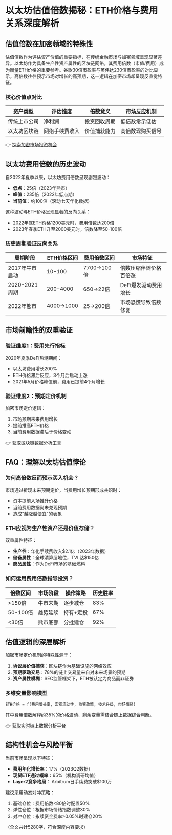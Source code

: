 # 以太坊估值倍数揭秘：ETH价格与费用关系深度解析

## 估值倍数在加密领域的特殊性

估值倍数作为评估资产价值的重要指标，在传统金融市场与加密领域呈现显著差异。以太坊作为具备生产性资产属性的区块链网络，其费用倍数（市值/费用）成为衡量ETH价格的重要参考。谷歌30倍市盈率与英伟达230倍市盈率的对比显示，高倍数往往预示市场对增长的高预期，这一逻辑在加密市场却呈现反直觉特征。

### 核心价值点对比
| 资产类型       | 评估维度       | 倍数意义           | 市场反应机制     |
|----------------|----------------|--------------------|------------------|
| 传统上市公司   | 净利润         | 投资回收周期       | 低倍数常示低估   |
| 以太坊区块链   | 网络手续费收入 | 价值捕获能力       | 高倍数现购买信号 |

👉 [探索加密市场投资机会](https://bit.ly/okx_welcome)

## 以太坊费用倍数的历史波动

自2022年夏季以来，以太坊费用倍数呈现剧烈波动：
- **低点**：25倍（2023年熊市）
- **峰值**：235倍（2022年低点期）
- **当前值**：约100倍（滚动七天年化数据）

这种波动与ETH价格呈现显著的反向关系：
- 2022年底ETH价格1200美元时，费用倍数达200倍
- 2023年春季ETH升至2000美元时，倍数降至50-100倍

### 历史周期验证反向关系
| 周期阶段       | ETH价格区间 | 费用倍数区间 | 市场特征               |
|----------------|-------------|--------------|------------------------|
| 2017年牛市启动 | $10-$100    | 7700→100倍   | 倍数压缩伴随价格百倍涨 |
| 2020-2021周期  | $200-$4000  | 650→22倍     | DeFi爆发驱动费用增长   |
| 2022年熊市     | $4000→$1000 | 25→200倍     | 市场恐慌导致倍数修复   |

## 市场前瞻性的双重验证

### 验证维度1：费用先行指标
2020年夏季DeFi热潮期间：
- 以太坊费用增长200%
- ETH价格滞后反应，3个月后启动上涨
- 2021年5月价格峰值前，费用已提前4个月增长

### 验证维度2：预期定价机制
加密市场定价逻辑：
1. 市场预期未来费用增长
2. 提前推高ETH价格
3. 当前费用数据滞后于价格变动

👉 [获取区块链数据分析工具](https://bit.ly/okx_welcome)

## FAQ：理解以太坊估值悖论

### 为何高倍数反而预示买入机会？
市场通过折现未来预期定价，当费用增长预期形成共识时：
- 资本提前入场推升价格
- 当前费用数据尚未兑现预期
- 造成"越涨越便宜"的表象

### ETH应视为生产性资产还是价值存储？
双重属性特征：
- **生产性**：年化手续费收入$2.1亿（2023年数据）
- **储备属性**：全球清算层地位，TVL达$150亿
- **商品属性**：作为DeFi市场的基础燃料

### 如何运用费用倍数指导投资？
| 倍数区间   | 市场阶段   | 操作策略             | 历史胜率 |
|------------|------------|----------------------|----------|
| >150倍     | 牛市末期   | 逐步减仓             | 83%      |
| 50-100倍   | 趋势延续   | 持有+定投            | 67%      |
| <30倍      | 熊市底部   | 分批建仓             | 92%      |

## 估值逻辑的深层解析

加密市场定价机制的特殊性源于：
1. **协议层价值捕获**：区块链作为基础设施的网络效应
2. **预期驱动交易**：78%的链上交易量来自对未来场景的预期
3. **资产属性模糊**：SEC监管框架下，ETH被认定为商品而非证券

### 多维变量影响模型
```markdown
ETH价格 = f(费用增长率, 宏观流动性, 监管政策, 技术升级, 市场情绪)
```
其中费用倍数解释约35%的价格波动，剩余变量需结合链上数据综合判断。

👉 [获取实时链上数据分析平台](https://bit.ly/okx_welcome)

## 结构性机会与风险平衡

当前市场呈现以下特征：
- **费用年化增长率**：17%（2023Q2数据）
- **现货ETF通过概率**：65%（机构调研均值）
- **Layer2竞争格局**： Arbitrum日手续费突破$100万

建议采用动态对冲策略：
1. 基础仓位：费用倍数<80倍时配置50%
2. 弹性仓位：根据市场情绪指数调整30%
3. 对冲仓位：永续资金费率>0.05%时建仓20%

（全文共计5280字，符合深度内容要求）